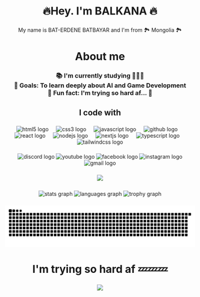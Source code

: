 <h1 align="center">🔥Hey. I'm BALKANA 🔥</h1>

###

<p align="center">My name is BAT-ERDENE  BATBAYAR and I'm from 🏞️ Mongolia 🏞️</p>

###

<h1 align="center">About me</h1>

###

<h3 align="center">📚 I'm currently studying 🧑🏻‍💻<br>🎯 Goals: To learn deeply about AI and Game Development <br>🎲 Fun fact: I'm trying so hard af... 🥱</h3>

###

<h2 align="center">I code with</h2>

###

<div align="center">
  <img src="https://cdn.jsdelivr.net/gh/devicons/devicon/icons/html5/html5-original.svg" height="40" alt="html5 logo"  />
  <img width="12" />
  <img src="https://cdn.jsdelivr.net/gh/devicons/devicon/icons/css3/css3-original.svg" height="40" alt="css3 logo"  />
  <img width="12" />
  <img src="https://cdn.jsdelivr.net/gh/devicons/devicon/icons/javascript/javascript-original.svg" height="40" alt="javascript logo"  />
  <img width="12" />
  <img src="https://cdn.jsdelivr.net/gh/devicons/devicon/icons/github/github-original.svg" height="40" alt="github logo"  />
  <img width="12" />
  <img src="https://cdn.jsdelivr.net/gh/devicons/devicon/icons/react/react-original.svg" height="40" alt="react logo"  />
  <img width="12" />
  <img src="https://cdn.jsdelivr.net/gh/devicons/devicon/icons/nodejs/nodejs-original.svg" height="40" alt="nodejs logo"  />
  <img width="12" />
  <img src="https://cdn.jsdelivr.net/gh/devicons/devicon/icons/nextjs/nextjs-original.svg" height="40" alt="nextjs logo"  />
  <img width="12" />
  <img src="https://cdn.jsdelivr.net/gh/devicons/devicon/icons/typescript/typescript-original.svg" height="40" alt="typescript logo"  />
  <img width="12" />
  <img src="https://cdn.jsdelivr.net/gh/devicons/devicon/icons/tailwindcss/tailwindcss-original-wordmark.svg" height="40" alt="tailwindcss logo"  />
</div>

###

<div align="center">
  <link href="https://discordapp.com/users/516267706706821135">
  <img src="https://raw.githubusercontent.com/maurodesouza/profile-readme-generator/master/src/assets/icons/social/discord/default.svg" width="52" height="40" alt="discord logo"/>
  </link>
  <img src="https://raw.githubusercontent.com/maurodesouza/profile-readme-generator/master/src/assets/icons/social/youtube/default.svg" width="52" height="40" alt="youtube logo" href="https://www.youtube.com/@balkanaoppa" />
  <img src="https://raw.githubusercontent.com/maurodesouza/profile-readme-generator/master/src/assets/icons/social/facebook/default.svg" width="52" height="40" alt="facebook logo"  />
  <img src="https://raw.githubusercontent.com/maurodesouza/profile-readme-generator/master/src/assets/icons/social/instagram/default.svg" width="52" height="40" alt="instagram logo"  />
  <img src="https://raw.githubusercontent.com/maurodesouza/profile-readme-generator/master/src/assets/icons/social/gmail/default.svg" width="52" height="40" alt="gmail logo"  />
</div>

###

<div align="center">
  <img src="https://profile-counter.glitch.me/BALKNAoppa/count.svg?"  />
</div>

###

<div align="center">
  <img src="https://github-readme-stats.vercel.app/api?username=BALKNAoppa&hide_title=true&hide_rank=false&show_icons=true&include_all_commits=false&count_private=false&disable_animations=false&theme=tokyonight&locale=en&hide_border=true&order=1" height="160" alt="stats graph"  />
  <img src="https://github-readme-stats.vercel.app/api/top-langs?username=BALKNAoppa&locale=en&hide_title=true&layout=compact&card_width=320&langs_count=10&theme=tokyonight&hide_border=true&order=2" height="160" alt="languages graph"  />
  <img src="https://github-profile-trophy.vercel.app?username=BALKNAoppa&theme=tokyonight&column=5&row=1&margin-w=8&margin-h=8&no-bg=false&no-frame=true&order=4" height="150" alt="trophy graph"  />
</div>

###

<img src="https://raw.githubusercontent.com/BALKNAoppa/BALKNAoppa/output/snake.svg" alt="Snake animation" />

###

<h1 align="center">I'm trying so hard af 💤💤💤</h1>

###

<div align="center">
  <img height="570" src="https://media4.giphy.com/media/v1.Y2lkPTc5MGI3NjExd2kxbTJjM2xhODh5cnd4bWs5NW00ZTZqcW92eWRndnhyanJzd2JjaCZlcD12MV9pbnRlcm5hbF9naWZfYnlfaWQmY3Q9Zw/3o7btNhMBytxAM6YBa/giphy.gif"  />
</div>

###
